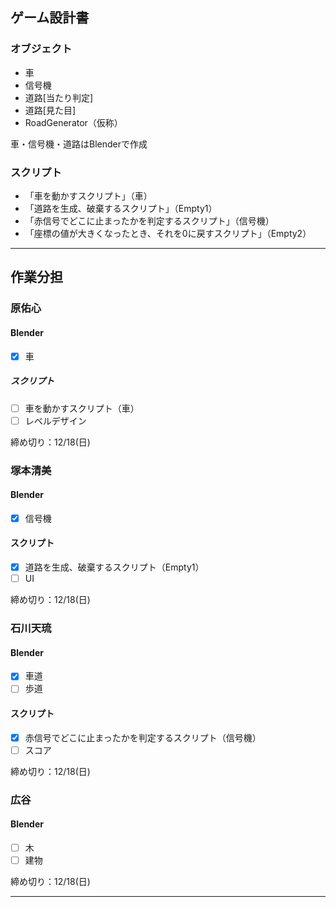 ## ゲーム設計書
### オブジェクト
- 車
- 信号機
- 道路[当たり判定]
- 道路[見た目]
- RoadGenerator（仮称）

車・信号機・道路はBlenderで作成

### スクリプト
- 「車を動かすスクリプト」（車）
- 「道路を生成、破棄するスクリプト」（Empty1）
- 「赤信号でどこに止まったかを判定するスクリプト」（信号機）
- 「座標の値が大きくなったとき、それを0に戻すスクリプト」（Empty2）


***


## 作業分担
### 原佑心
#### Blender
- [x] 車

##### スクリプト
- [ ] 車を動かすスクリプト（車）
- [ ] レベルデザイン

締め切り：12/18(日)

### 塚本清美
#### Blender
- [x] 信号機

#### スクリプト
- [x] 道路を生成、破棄するスクリプト（Empty1）
- [ ] UI

締め切り：12/18(日)

### 石川天琉
#### Blender
- [x] 車道
- [ ] 歩道
#### スクリプト
- [x] 赤信号でどこに止まったかを判定するスクリプト（信号機）
- [ ] スコア

締め切り：12/18(日)

### 広谷
#### Blender
- [ ] 木
- [ ] 建物

締め切り：12/18(日)
***
